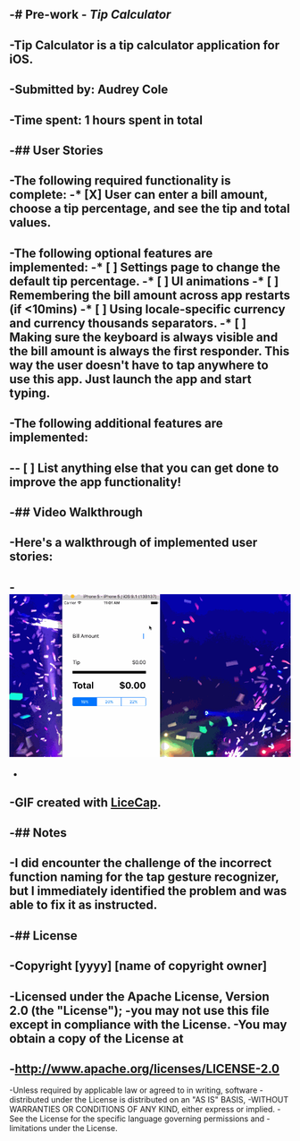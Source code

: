 -# Pre-work - *Tip Calculator*
-
-Tip Calculator is a tip calculator application for iOS.
-
-Submitted by: Audrey Cole
-
-Time spent: 1 hours spent in total
-
-## User Stories
-
-The following **required** functionality is complete:
-* [X] User can enter a bill amount, choose a tip percentage, and see the tip and total values.
-
-The following **optional** features are implemented:
-* [ ] Settings page to change the default tip percentage.
-* [ ] UI animations
-* [ ] Remembering the bill amount across app restarts (if <10mins)
-* [ ] Using locale-specific currency and currency thousands separators.
-* [ ] Making sure the keyboard is always visible and the bill amount is always the first responder. This way the user doesn't have to tap anywhere to use this app. Just launch the app and start typing.
-
-The following **additional** features are implemented:
-
-- [ ] List anything else that you can get done to improve the app functionality!
-
-## Video Walkthrough
-
-Here's a walkthrough of implemented user stories:
-
-<img src='https://raw.githubusercontent.com/audreycole/tipCalculator/master/tips/walkThrough.gif' title='Video Walkthrough' width='' alt='Video Walkthrough' />
-
-
-GIF created with [LiceCap](http://www.cockos.com/licecap/).
-
-## Notes
-
-I did encounter the challenge of the incorrect function naming for the tap gesture recognizer, but I immediately identified the problem and was able to fix it as instructed.
-
-## License
-
-Copyright [yyyy] [name of copyright owner]
-
-Licensed under the Apache License, Version 2.0 (the "License");
-you may not use this file except in compliance with the License.
-You may obtain a copy of the License at
-
-http://www.apache.org/licenses/LICENSE-2.0
-
-Unless required by applicable law or agreed to in writing, software
-distributed under the License is distributed on an "AS IS" BASIS,
-WITHOUT WARRANTIES OR CONDITIONS OF ANY KIND, either express or implied.
-See the License for the specific language governing permissions and
-limitations under the License.
